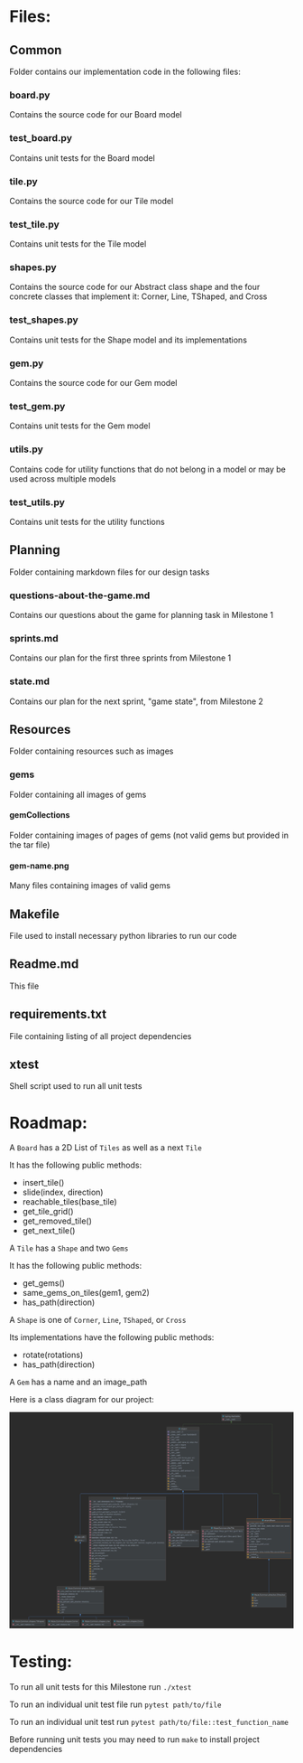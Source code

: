 # Files:

## Common
Folder contains our implementation code in the following files:

### board.py
Contains the source code for our Board model

### test_board.py
Contains unit tests for the Board model

### tile.py
Contains the source code for our Tile model

### test_tile.py
Contains unit tests for the Tile model

### shapes.py
Contains the source code for our Abstract class shape and the
four concrete classes that implement it: Corner, Line, TShaped, and Cross

### test_shapes.py
Contains unit tests for the Shape model and its implementations

### gem.py
Contains the source code for our Gem model

### test_gem.py
Contains unit tests for the Gem model

### utils.py 
Contains code for utility functions that do not belong in a model or may be
used across multiple models

### test_utils.py
Contains unit tests for the utility functions

## Planning
Folder containing markdown files for our design tasks

### questions-about-the-game.md
Contains our questions about the game for planning task in Milestone 1

### sprints.md
Contains our plan for the first three sprints from Milestone 1

### state.md
Contains our plan for the next sprint, "game state", from Milestone 2

## Resources
Folder containing resources such as images

### gems
Folder containing all images of gems

#### gemCollections
Folder containing images of pages of gems (not valid gems but provided in the tar file)

#### gem-name.png
Many files containing images of valid gems

## Makefile
File used to install necessary python libraries to run our code

## Readme.md
This file

## requirements.txt
File containing listing of all project dependencies

## xtest
Shell script used to run all unit tests

# Roadmap:
A `Board` has a 2D List of `Tiles` as well as a next `Tile`

It has the following public methods:

- insert_tile()
- slide(index, direction)
- reachable_tiles(base_tile)
- get_tile_grid()
- get_removed_tile()
- get_next_tile()

A `Tile` has a `Shape` and two `Gems`

It has the following public methods:

- get_gems()
- same_gems_on_tiles(gem1, gem2)
- has_path(direction)

A `Shape` is one of `Corner`, `Line`, `TShaped`, or `Cross`

Its implementations have the following public methods:

- rotate(rotations)
- has_path(direction)

A `Gem` has a name and an image_path

Here is a class diagram for our project:

![class diagram](MazeClassDiagram.jpg)

# Testing:

To run all unit tests for this Milestone run `./xtest`

To run an individual unit test file run `pytest path/to/file`

To run an individual unit test run `pytest path/to/file::test_function_name`

Before running unit tests you may need to run `make` to install project dependencies 

